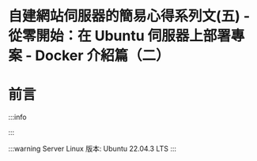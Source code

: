 # 自建網站伺服器的簡易心得系列文(五) - 從零開始：在 Ubuntu 伺服器上部署專案 - Docker 介紹篇（二）

**前言**
===
:::info

:::  

:::warning
Server Linux 版本: Ubuntu 22.04.3 LTS
::: 


<!-- :::success
額外補充： 可以根據 `IMAGE ID` 刪掉不需要的映像檔，尤其是如果當改了 Dockerfile 但 build 的時候，沒有更換映像檔案的 tag 話，就會發生 image 沒有更新的狀況。  
:::  

``` bash
docker image rmi <IMAGE ID>
``` 
IMAGE ID 可以不用全部打出來，Docker 會自動識別並刪除與所提供的部分 IMAGE ID 相符的映像。
    -->